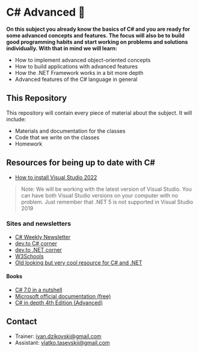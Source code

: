# C# Advanced 📕

**On this subject you already know the basics of C# and you are ready for some advanced concepts and features. The focus will also be to build good programming habits and start working on problems and solutions individually.  With that in mind we will learn:**

* How to implement advanced object-oriented concepts
* How to build applications with advanced features
* How the .NET Framework works in a bit more depth
* Advanced features of the C# language in general

## This Repository

This repository will contain every piece of material about the subject. It will include:

* Materials and documentation for the classes
* Code that we write on the classes
* Homework

## Resources for being up to date with C\#

* [How to install Visual Studio 2022](../VisualStudio2022.md)
> Note: We will be working with the latest version of Visual Studio. You can have both Visual Studio versions on your computer with no problem. Just remember that .NET 5 is not supported in Visual Studio 2019

### Sites and newsletters

* [C# Weekly Newsletter](https://csharpdigest.net/)
* [dev.to C# corner](https://dev.to/t/csharp)
* [dev.to .NET corner](https://dev.to/t/dotnet)
* [W3Schools](https://www.w3schools.com/cs/cs_getstarted.asp)
* [Old looking but very cool resource for C# and .NET](https://www.dotnetperls.com/)

#### Books

* [C# 7.0 in a nutshell](https://www.bookdepository.com/C--7-0-in-a-Nutshell/9781491987650)
* [Microsoft official documentation (free)](https://docs.microsoft.com/en-us/dotnet/csharp/)
* [C# in depth 4th Edition (Advanced)](https://www.bookdepository.com/C-Depth-4E-Jon-Skeet/9781617294532)

## Contact

* Trainer: ivan.dzikovski@gmail.com
* Assistant: vlatko.tasevskii@gmail.com
